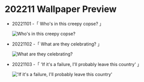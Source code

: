 # 202211 Wallpaper Preview 
- 20221101 -「 Who's in this creepy copse? 」
  ![Who's in this creepy copse?](https://bing.com/th?id=OHR.WychwoodForest_EN-US6378774990_UHD.jpg&rf=LaDigue_UHD.jpg&pid=hp&w=3840&h=2160&rs=1&c=4) 
- 20221102 -「 What are they celebrating? 」
  ![What are they celebrating?](https://bing.com/th?id=OHR.Calacas_EN-US6430903741_UHD.jpg&rf=LaDigue_UHD.jpg&pid=hp&w=3840&h=2160&rs=1&c=4) 
- 20221103 -「 'If it's a failure, I'll probably leave this country' 」
  !['If it's a failure, I'll probably leave this country'](https://bing.com/th?id=OHR.SpruceGoose_EN-US0021752220_UHD.jpg&rf=LaDigue_UHD.jpg&pid=hp&w=3840&h=2160&rs=1&c=4) 
